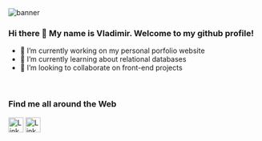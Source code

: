 <img src="https://user-images.githubusercontent.com/114678399/228957451-0e20952e-d89a-4515-83cb-5fdea1c07b3f.png" alt="banner">


### Hi there 👋 My name is Vladimir. Welcome to my github profile!
- 🔭 I’m currently working on my personal porfolio website
- 🌱 I’m currently learning about relational databases
- 👯 I’m looking to collaborate on front-end projects

<br>
<h3>Find me all around the Web</h3>
<div display="inline">
<img src="https://user-images.githubusercontent.com/114678399/228941213-dc816222-125a-40c8-aab9-f19dbd4d8a5b.png" alt="LinkedIn" width="30px">
<img src="https://user-images.githubusercontent.com/114678399/228942194-94e5f20a-06d6-4e8f-9dae-1cd30668a169.png" alt="LinkedIn" width="30px">
</div>
<br>
<!--
**DobarBREND/DobarBREND** is a ✨ _special_ ✨ repository because its `README.md` (this file) appears on your GitHub profile.

Here are some ideas to get you started:

- 🔭 I’m currently working on my personal porfolio website
- 🌱 I’m currently learning about relational databases
- 👯 I’m looking to collaborate on front-end projects
- 🤔 I’m looking for help with ...
- 💬 Ask me about ...
- 📫 How to reach me: ...
- 😄 Pronouns: ...
- ⚡ Fun fact: ...
-->

https://user-images.githubusercontent.com/114678399/228936520-32bca65f-90c4-4276-ba68-d9a17b2f6c95.mp4

